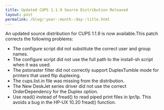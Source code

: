 ```yaml
---
title: Updated CUPS 1.1.9 Source Distribution Released
layout: post
permalink: /blog/:year-:month-:day-:title.html
---
```


<P>An updated source distribution for CUPS 1.1.9 is now available.This patch corrects the following problems:</P><UL>	<LI>The configure script did not substitute the	correct user and group names.	<LI>The configure script did not use the full path	to the install-sh script when it was used.	<LI>The pstoraster filter did not correctly support	DuplexTumble mode for printers that used flip	duplexing.	<LI>The cups.list.in file was missing from the	distribution.	<LI>The New DeskJet series driver did not use the	correct OrderDependency for the Duplex option.	<LI>Use read() instead of fread() to read piped	print files in lpr/lp.  This avoids a bug in the	HP-UX 10.20 fread() function.</UL>
